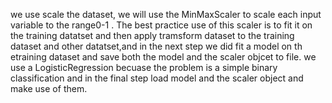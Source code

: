 we use scale the dataset, we will use the MinMaxScaler to scale each input variable to the range0-1 . The best practice use of this scaler is to fit it on the training datatset and then apply tramsform dataset
to the training dataset and other datatset,and in the next step we did fit a model on th etraining dataset and save both the model and the scaler objcet to file. we use  a LogisticRegression becuase the problem
is a simple binary classification and in the final step load model and the scaler object and make use of them.
